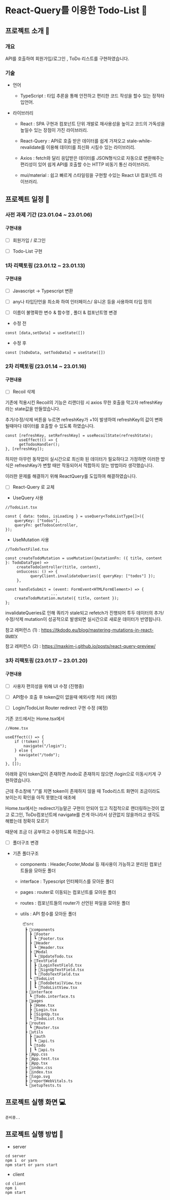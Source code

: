 # React-Query를 이용한 Todo-List 🧾

## 프로젝트 소개 📖
### 개요

API를 호출하여 회원가입/로그인 , ToDo 리스트를 구현하였습니다.

### 기술
- 언어

  - TypeScript : 타입 추론을 통해 안전하고 편리한 코드 작성을 할수 있는 정적타입언어.

- 라이브러리 

  - React : SPA 구현과 컴포넌트 단위 개발로 재사용성을 높이고 코드의 가독성을 높일수 있는 장점이 가진 라이브러리.
  
  - React-Query : API로 호출 받은 데이터를 쉽게 가져오고 stale-while-revalidate를 이용해 데이터를 최신화 시킬수 있는 라이브러리.
 
  - Axios : fetch와 달리 응답받은 데이터를 JSON형식으로 자동으로 변환해주는 편리성이 있어 쉽게 API를 호출할 수는 HTTP 비동기 통신 라이브러리.
  
  - mui/material : 쉽고 빠르게 스타일링을 구현할 수있는 React UI 컴포넌트 라이브러리.
  
## 프로젝트 일정 📆

### 사전 과제 기간 (23.01.04 ~ 23.01.06)

#### 구현내용

- [ ] 회원가입 / 로그인

- [ ] Todo-List 구현

### 1차 리팩토링 (23.01.12 ~ 23.01.13)

#### 구현내용

- [ ] Javascript -> Typescript 변환

- [ ] any나 타입단언을 최소화 하여 인터페이스/ 유니온 등을 사용하여 타입 정의

- [ ] 이름이 불명확한 변수 & 함수명 , 폴더 & 컴포넌트명 변경

- 수정 전

```jsonc
const [data,setData] = useState([])
```

- 수정 후

```jsonc
const [toDoData, setTodoData] = useState([])
```

### 2차 리팩토링 (23.01.14 ~ 23.01.16)

#### 구현내용

- [ ] Recoil 삭제

기존에 적용시킨 Recoil의 기능은 리랜더링 시 axios 무한 호출을 막고자 refreshKey라는 state값을 만들었습니다.

추가/수정/삭제 버튼을 누르면 refreshKey가 +1이 발생하여 refreshKey의 값이 변화될때마다 데이터를 호출할 수 있도록 하였습니다.
```jsonc
const [refreshKey, setRefreshKey] = useRecoilState(refreshState);
      useEffect(() => {
      getTodosHandler();
}, [refreshKey]);
```
하지만 아무런 동작없이 실시간으로 최신화 된 데이터가 필요하다고 가정하면 이러한 방식은 refreshKey가 변할 때만 작동되어서 적합하지 않는 방법이라 생각했습니다.

이러한 문제를 해결하기 위해 ReactQuery를 도입하여 해결하였습니다.

- [ ] React-Query 로 교체

- UseQuery 사용

```jsonc
//TodoList.tsx

const { data: todos, isLoading } = useQuery<TodoListType[]>({
    queryKey: ["todos"],
    queryFn: getTodosController,
});
```

- UseMutation 사용
```jsonc
//TodoTextFiled.tsx

const createTodoMutation = useMutation({mutationFn: ({ title, content }: TodoDataType) =>
     createTodoController(title, content),
     onSuccess: () => {
           queryClient.invalidateQueries({ queryKey: ["todos"] });
     },

const handleSubmit = (event: FormEvent<HTMLFormElement>) => {
                    ...
    createTodoMutation.mutate({ title, content });
};
```
  invalidateQueries로 인해 쿼리가 stale되고 refetch가 진행되어 투두 데이터의 추가/수정/삭제 mutation이 성공적으로 발생되면 실시간으로 새로운 데이터가 반영됩니다.

  참고 레퍼런스 (1) : https://tkdodo.eu/blog/mastering-mutations-in-react-query
  
  참고 레퍼런스 (2) : https://maxkim-j.github.io/posts/react-query-preview/

### 3차 리팩토링 (23.01.17 ~ 23.01.20)

#### 구현내용

- [ ] 사용자 편의성을 위해 UI 수정 (진행중)

- [ ] API함수 호출 후 token값이 없을때 예외사항 처리 (예정)

- [ ] Login/TodoList Router redirect 구현 수정 (예정)

기존 코드에서는 Home.tsx에서
```jsonc
//Home.tsx

useEffect(() => {
    if (!token) {
        navigate("/login");
    } else {
      navigate("/todo");
    }
}, []);
```
아래와 같이 token값이 존재하면 /todo로 존재하지 않으면 /login으로 이동시키게 구현하였습니다.

근데 주소창에 "/"를 치면 token이 존재하지 않을 때 Todo리스트 화면이 조금이라도 보이는지 확인을 아직 못했는데 애초에

Home.tsx에서는 redirect기능말곤 구현이 안되어 있고 직접적으로 랜더링하는것이 없고 로그인, ToDo컴포넌트에 navigate를 쓴게 아니라서 상관없지 않을까라고 생각도 해봤는데 정확히 모르기   

때문에 조금 더 공부하고 수정하도록 하겠습니다.

- [ ] 폴더구조 변경

- 기존 폴더구조

    - components : Header,Footer,Modal 등 재사용이 가능하고 분리된 컴포넌트들을 모아둔 폴더

    - interface : Typescript 인터페이스를 모아둔 폴더

    - pages : router로 이동되는 컴포넌트를 모아둔 폴더

    - routes : 컴포넌트들의 router가 선언된 파일을 모아둔 폴더

    - utils : API 함수를 모아둔 폴더

           📦src
            ┣ 📂components
            ┃ ┣ 📂Footer
            ┃ ┃ ┗ 📜Footer.tsx
            ┃ ┣ 📂Header
            ┃ ┃ ┗ 📜Header.tsx
            ┃ ┣ 📂Modal
            ┃ ┃ ┗ 📜UpdateTodo.tsx
            ┃ ┣ 📂TextField
            ┃ ┃ ┣ 📜LoginTextField.tsx
            ┃ ┃ ┣ 📜SignUpTextField.tsx
            ┃ ┃ ┗ 📜TodoTextField.tsx
            ┃ ┗ 📂TodoList
            ┃ ┃ ┣ 📜TodoDetailView.tsx
            ┃ ┃ ┗ 📜TodoListView.tsx
            ┣ 📂interface
            ┃ ┗ 📜Todo.interface.ts
            ┣ 📂pages
            ┃ ┣ 📜Home.tsx
            ┃ ┣ 📜Login.tsx
            ┃ ┣ 📜SignUp.tsx
            ┃ ┗ 📜TodoList.tsx
            ┣ 📂routes
            ┃ ┗ 📜Router.tsx
            ┣ 📂utils
            ┃ ┣ 📂auth
            ┃ ┃ ┗ 📜api.ts
            ┃ ┗ 📂todo
            ┃ ┃ ┗ 📜api.ts
            ┣ 📜App.css
            ┣ 📜App.test.tsx
            ┣ 📜App.tsx
            ┣ 📜index.css
            ┣ 📜index.tsx
            ┣ 📜logo.svg
            ┣ 📜reportWebVitals.ts
            ┗ 📜setupTests.ts

## 프로젝트 실행 화면 💻

    준비중..

## 프로젝트 실행 방법 🔑

- server
```jsonc
cd server
npm i  or yarn  
npm start or yarn start
```
- client
```jsonc
cd client
npm i
npm start
```
